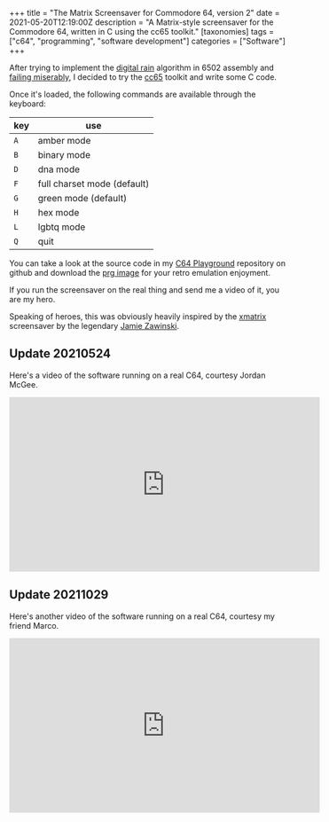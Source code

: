 +++
title = "The Matrix Screensaver for Commodore 64, version 2"
date = 2021-05-20T12:19:00Z
description = "A Matrix-style screensaver for the Commodore 64, written in C using the cc65 toolkit."
[taxonomies]
tags = ["c64", "programming", "software development"]
categories = ["Software"]
+++

After trying to implement the
[digital rain](https://en.wikipedia.org/wiki/Matrix_digital_rain) algorithm in
6502 assembly and [failing miserably](@/posts/matrix.md), I decided to try the
[cc65](https://cc65.github.io/) toolkit and write some C code.

Once it's loaded, the following commands are available through the keyboard:

| key | use                         |
| --- | --------------------------- |
| `A` | amber mode                  |
| `B` | binary mode                 |
| `D` | dna mode                    |
| `F` | full charset mode (default) |
| `G` | green mode (default)        |
| `H` | hex mode                    |
| `L` | lgbtq mode                  |
| `Q` | quit                        |

You can take a look at the source code in my
[C64 Playground](https://github.com/mcaserta/c64-playground) repository on
github and download the [prg image](../../c64/matrix.prg) for your retro
emulation enjoyment.

If you run the screensaver on the real thing and send me a video of it, you are
my hero.

Speaking of heroes, this was obviously heavily inspired by the
[xmatrix](https://www.jwz.org/xscreensaver/) screensaver by the legendary
[Jamie Zawinski](https://www.jwz.org/).

## Update 20210524

Here's a video of the software running on a real C64, courtesy Jordan McGee.

<iframe width="560" height="315" src="https://www.youtube.com/embed/P01GWeBhYPc" title="Screensaver running on a real C64" frameborder="0" allow="accelerometer; autoplay; clipboard-write; encrypted-media; gyroscope; picture-in-picture; web-share" referrerpolicy="strict-origin-when-cross-origin" allowfullscreen></iframe>

## Update 20211029

Here's another video of the software running on a real C64, courtesy my friend
Marco.

<iframe width="560" height="315" src="https://www.youtube.com/embed/O93npyzDnUU" title="Screensaver running on a real C64" frameborder="0" allow="accelerometer; autoplay; clipboard-write; encrypted-media; gyroscope; picture-in-picture; web-share" referrerpolicy="strict-origin-when-cross-origin" allowfullscreen></iframe>
